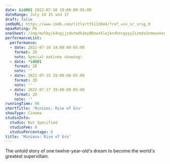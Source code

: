 ```yaml
---
date: &id001 2022-07-10 19:00:00-05:00
dateRange: July 10 15 and 17
draft: false
imdbURL: https://www.imdb.com/title/tt5113044/?ref_=nv_sr_srsg_0
mpaaRating: PG
oneSheet: /img/mv5byjk4ngjjzdutmdk1my00owzklwjkndktngyyy2izmda3zmewxkeyxkfqcgdeqxvymtkxnjuynq-._v1_.jpg
performanceList:
  performance:
  - date: 2022-07-10 14:00:00-05:00
    format: 2D
    note: Special matinee showing!
  - date: *id001
    format: 2D
    note: ''
  - date: 2022-07-15 19:00:00-05:00
    format: 2D
    note: ''
  - date: 2022-07-17 19:00:00-05:00
    format: 2D
    note: ''
runningTime: 90
shortTitle: 'Minions: Rise of Gru'
showType: Cinema
studioInfo:
  studio: Not Specified
  studioFee: 0
  studioPercentage: 0
title: 'Minions: Rise of Gru'
---
```


The untold story of one twelve-year-old's dream to become the world's greatest supervillain.